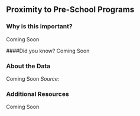 ## Proximity to Pre-School Programs

### Why is this important?
Coming Soon

####Did you know?
Coming Soon

### About the Data 

Coming Soon
_Source:_

### Additional Resources
Coming Soon